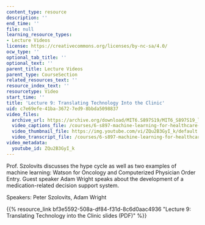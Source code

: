 ```yaml
---
content_type: resource
description: ''
end_time: ''
file: null
learning_resource_types:
- Lecture Videos
license: https://creativecommons.org/licenses/by-nc-sa/4.0/
ocw_type: ''
optional_tab_title: ''
optional_text: ''
parent_title: Lecture Videos
parent_type: CourseSection
related_resources_text: ''
resource_index_text: ''
resourcetype: Video
start_time: ''
title: 'Lecture 9: Translating Technology Into the Clinic'
uid: c7e69efe-41ba-3672-7ed9-8bbda5098837
video_files:
  archive_url: https://archive.org/download/MIT6.S897S19/MIT6_S897S19_lec09_300k.mp4
  video_captions_file: /courses/6-s897-machine-learning-for-healthcare-spring-2019/3d9d243fd9c95a43966e249d86055c8f_ZQu2B3GyI_k.vtt
  video_thumbnail_file: https://img.youtube.com/vi/ZQu2B3GyI_k/default.jpg
  video_transcript_file: /courses/6-s897-machine-learning-for-healthcare-spring-2019/f1e3b1687158ae363ba8293b5fe97483_ZQu2B3GyI_k.pdf
video_metadata:
  youtube_id: ZQu2B3GyI_k
---
```


Prof. Szolovits discusses the hype cycle as well as two examples of machine learning: Watson for Oncology and Computerized Physician Order Entry. Guest speaker Adam Wright speaks about the development of a medication-related decision support system.

Speakers: Peter Szolovits, Adam Wright

{{% resource_link bf3e5592-508a-df84-f31d-8c6d0aac4936 "Lecture 9: Translating Technology into the Clinic slides (PDF)" %}}

